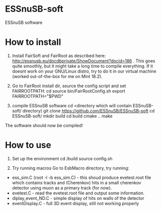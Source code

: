 # ESSnuSB-soft
ESSnuSB software

# How to install
1. Install FairSoft and FairRoot as described here:
http://essnusb.eu/docdbprivate/ShowDocument?docid=186 .
This goes quite smoothly, but it might take a long time to compile everything. If it doesnt work on your GNU/Linux distro, try to do it in our virtual machine (worked out-of-the-box for me on Mint 18.2).

2. Go to FairRoot install dir, source the config script and set FAIRROOTPATH:
cd <your FairRoot installation directory>
source bin/FairRootConfig.sh
export FAIRROOTPATH="$PWD"

3. compile ESSnuSB software
cd <directory which will contain ESSnuSB-soft/ directory)
git clone https://github.com/ESSnuSB/ESSnuSB-soft
cd ESSnuSB-soft/
mkdir build
cd build
cmake ..
make

The software should now be compiled!

# How to use
1. Set up the environment
cd <ESSnuSB-soft directory>/build
source config.sh

2. Try running macros
Go to EsbMacro directory, try running:
- ess_sim.C (root -l -b ess_sim.C) - this shoud produce evetest.root file which contains tracks and (Cherenkov) hits in a small cherenkov detector using muon as a primary track (for now).
- evetest.C - read the evetest.root file and output some information.
- diplay_event_ND.C - simple display of hits on walls of the detector
- eventDisplay.C - full 3D event display, still not working properly
